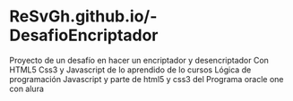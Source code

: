 # ReSvGh.github.io/-DesafioEncriptador
Proyecto de un desafío en hacer un  encriptador y desencriptador 
Con HTML5 Css3 y Javascript de lo aprendido de lo cursos
Lógica de programación Javascript y parte de html5 y css3 del Programa oracle one con alura
